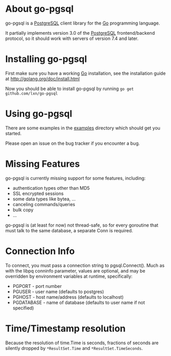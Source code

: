 About go-pgsql
==============

go-pgsql is a [PostgreSQL](http://www.postgresql.org) client library for the
[Go](http://golang.org) programming language.

It partially implements version 3.0 of the
[PostgreSQL](http://www.postgresql.org) frontend/backend protocol, so it
should work with servers of version 7.4 and later.

Installing go-pgsql
===================

First make sure you have a working [Go](http://golang.org) installation, see
the installation guide at http://golang.org/doc/install.html

Now you should be able to install go-pgsql by running
`go get github.com/lxn/go-pgsql`

Using go-pgsql
==============

There are some examples in the
[examples](go-pgsql/tree/master/examples) directory which
should get you started.

Please open an issue on the bug tracker if you encounter a bug.

Missing Features
================

go-pgsql is currently missing support for some features, including:

- authentication types other than MD5
- SSL encrypted sessions
- some data types like bytea, ...
- canceling commands/queries
- bulk copy
- ...

go-pgsql is (at least for now) not thread-safe, so for every goroutine
that must talk to the same database, a separate Conn is required.

Connection Info
================

To connect, you must pass a connection string to pgsql.Connect().
Much as with the libpq conninfo parameter, values are optional, and
may be overridden by environment variables at runtime, specifically:

- PGPORT - port number
- PGUSER - user name (defaults to postgres)
- PGHOST - host name/address (defaults to localhost)
- PGDATABASE - name of database (defaults to user name if not specified)


Time/Timestamp resolution
=========================

Because the resolution of time.Time is seconds, fractions of seconds are
silently dropped by `*ResultSet.Time` and `*ResultSet.TimeSeconds`.
